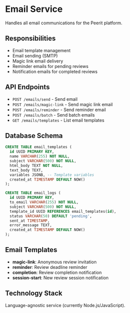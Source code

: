 # Email Service

Handles all email communications for the Peerit platform.

## Responsibilities

- Email template management
- Email sending (SMTP)
- Magic link email delivery
- Reminder emails for pending reviews
- Notification emails for completed reviews

## API Endpoints

- `POST /emails/send` - Send email
- `POST /emails/magic-link` - Send magic link email
- `POST /emails/reminder` - Send reminder email
- `POST /emails/batch` - Send batch emails
- `GET /emails/templates` - List email templates

## Database Schema

```sql
CREATE TABLE email_templates (
  id UUID PRIMARY KEY,
  name VARCHAR(255) NOT NULL,
  subject VARCHAR(500) NOT NULL,
  html_body TEXT NOT NULL,
  text_body TEXT,
  variables JSONB, -- Template variables
  created_at TIMESTAMP DEFAULT NOW()
);

CREATE TABLE email_logs (
  id UUID PRIMARY KEY,
  to_email VARCHAR(255) NOT NULL,
  subject VARCHAR(500) NOT NULL,
  template_id UUID REFERENCES email_templates(id),
  status VARCHAR(50) DEFAULT 'pending',
  sent_at TIMESTAMP,
  error_message TEXT,
  created_at TIMESTAMP DEFAULT NOW()
);
```

## Email Templates

- **magic-link**: Anonymous review invitation
- **reminder**: Review deadline reminder
- **completion**: Review completion notification
- **session-start**: New review session notification

## Technology Stack

Language-agnostic service (currently Node.js/JavaScript).
